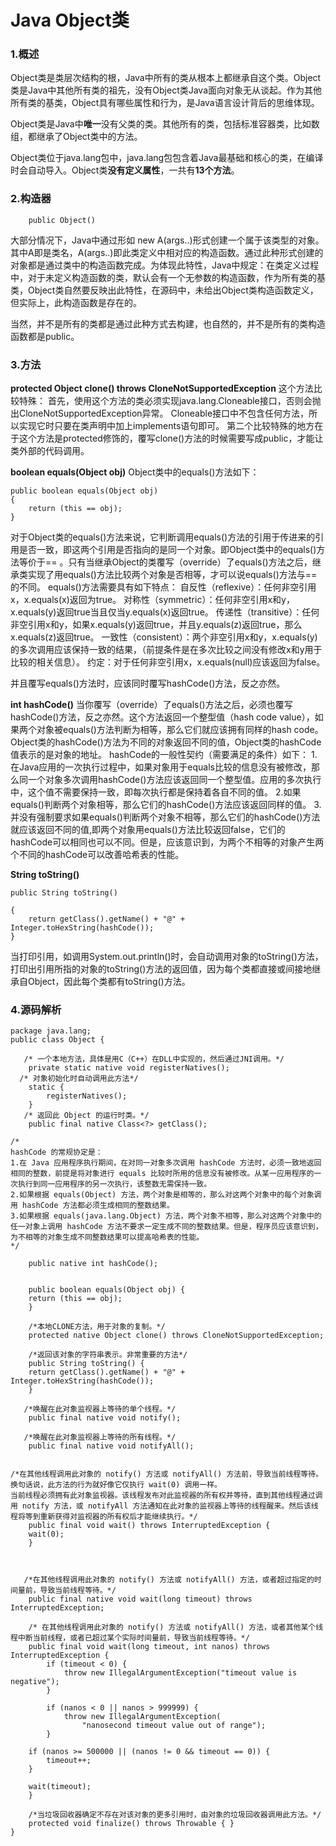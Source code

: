 # Java Object类

### 1.概述

Object类是类层次结构的根，Java中所有的类从根本上都继承自这个类。Object类是Java中其他所有类的祖先，没有Object类Java面向对象无从谈起。作为其他所有类的基类，Object具有哪些属性和行为，是Java语言设计背后的思维体现。

Object类是Java中**唯一**没有父类的类。其他所有的类，包括标准容器类，比如数组，都继承了Object类中的方法。

Object类位于java.lang包中，java.lang包包含着Java最基础和核心的类，在编译时会自动导入。Object类**没有定义属性**，一共有**13个方法**。

### 2.构造器

```
	public Object()
```

大部分情况下，Java中通过形如 new A(args..)形式创建一个属于该类型的对象。其中A即是类名，A(args..)即此类定义中相对应的构造函数。通过此种形式创建的对象都是通过类中的构造函数完成。为体现此特性，Java中规定：在类定义过程中，对于未定义构造函数的类，默认会有一个无参数的构造函数，作为所有类的基类，Object类自然要反映出此特性，在源码中，未给出Object类构造函数定义，但实际上，此构造函数是存在的。

当然，并不是所有的类都是通过此种方式去构建，也自然的，并不是所有的类构造函数都是public。

### 3.方法

**protected Object clone() throws CloneNotSupportedException**
这个方法比较特殊：
首先，使用这个方法的类必须实现java.lang.Cloneable接口，否则会抛出CloneNotSupportedException异常。
Cloneable接口中不包含任何方法，所以实现它时只要在类声明中加上implements语句即可。
第二个比较特殊的地方在于这个方法是protected修饰的，覆写clone()方法的时候需要写成public，才能让类外部的代码调用。

**boolean equals(Object obj)**
Object类中的equals()方法如下：

```
public boolean equals(Object obj)
{
    return (this == obj);
}
```

对于Object类的equals()方法来说，它判断调用equals()方法的引用于传进来的引用是否一致，即这两个引用是否指向的是同一个对象。即Object类中的equals()方法等价于== 。只有当继承Object的类覆写（override）了equals()方法之后，继承类实现了用equals()方法比较两个对象是否相等，才可以说equals()方法与==的不同。
equals()方法需要具有如下特点：
自反性（reflexive）：任何非空引用x，x.equals(x)返回为true。
对称性（symmetric）：任何非空引用x和y，x.equals(y)返回true当且仅当y.equals(x)返回true。
传递性（transitive）：任何非空引用x和y，如果x.equals(y)返回true，并且y.equals(z)返回true，那么x.equals(z)返回true。
一致性（consistent）：两个非空引用x和y，x.equals(y)的多次调用应该保持一致的结果，（前提条件是在多次比较之间没有修改x和y用于比较的相关信息）。
约定：对于任何非空引用x，x.equals(null)应该返回为false。

并且覆写equals()方法时，应该同时覆写hashCode()方法，反之亦然。



**int hashCode()**
当你覆写（override）了equals()方法之后，必须也覆写hashCode()方法，反之亦然。这个方法返回一个整型值（hash code value），如果两个对象被equals()方法判断为相等，那么它们就应该拥有同样的hash code。
Object类的hashCode()方法为不同的对象返回不同的值，Object类的hashCode值表示的是对象的地址。
hashCode的一般性契约（需要满足的条件）如下：
1.在Java应用的一次执行过程中，如果对象用于equals比较的信息没有被修改，那么同一个对象多次调用hashCode()方法应该返回同一个整型值。应用的多次执行中，这个值不需要保持一致，即每次执行都是保持着各自不同的值。
2.如果equals()判断两个对象相等，那么它们的hashCode()方法应该返回同样的值。
3.并没有强制要求如果equals()判断两个对象不相等，那么它们的hashCode()方法就应该返回不同的值,即两个对象用equals()方法比较返回false，它们的hashCode可以相同也可以不同。但是，应该意识到，为两个不相等的对象产生两个不同的hashCode可以改善哈希表的性能。



**String toString()**

```
public String toString()

{
    return getClass().getName() + "@" + Integer.toHexString(hashCode());
}
```

当打印引用，如调用System.out.println()时，会自动调用对象的toString()方法，打印出引用所指的对象的toString()方法的返回值，因为每个类都直接或间接地继承自Object，因此每个类都有toString()方法。

### 4.源码解析

```
package java.lang;     
public class Object {     
      
   /* 一个本地方法，具体是用C（C++）在DLL中实现的，然后通过JNI调用。*/      
    private static native void registerNatives();     
  /* 对象初始化时自动调用此方法*/    
    static {     
        registerNatives();     
    }     
   /* 返回此 Object 的运行时类。*/    
    public final native Class<?> getClass();     
    
/*   
hashCode 的常规协定是：   
1.在 Java 应用程序执行期间，在对同一对象多次调用 hashCode 方法时，必须一致地返回相同的整数，前提是将对象进行 equals 比较时所用的信息没有被修改。从某一应用程序的一次执行到同一应用程序的另一次执行，该整数无需保持一致。    
2.如果根据 equals(Object) 方法，两个对象是相等的，那么对这两个对象中的每个对象调用 hashCode 方法都必须生成相同的整数结果。    
3.如果根据 equals(java.lang.Object) 方法，两个对象不相等，那么对这两个对象中的任一对象上调用 hashCode 方法不要求一定生成不同的整数结果。但是，程序员应该意识到，为不相等的对象生成不同整数结果可以提高哈希表的性能。   
*/    
    
    public native int hashCode();     
    
    
    public boolean equals(Object obj) {     
    return (this == obj);     
    }     
    
    /*本地CLONE方法，用于对象的复制。*/    
    protected native Object clone() throws CloneNotSupportedException;     
    
    /*返回该对象的字符串表示。非常重要的方法*/    
    public String toString() {     
    return getClass().getName() + "@" + Integer.toHexString(hashCode());     
    }     
    
   /*唤醒在此对象监视器上等待的单个线程。*/    
    public final native void notify();     
    
   /*唤醒在此对象监视器上等待的所有线程。*/    
    public final native void notifyAll();     
    
    
/*在其他线程调用此对象的 notify() 方法或 notifyAll() 方法前，导致当前线程等待。换句话说，此方法的行为就好像它仅执行 wait(0) 调用一样。    
当前线程必须拥有此对象监视器。该线程发布对此监视器的所有权并等待，直到其他线程通过调用 notify 方法，或 notifyAll 方法通知在此对象的监视器上等待的线程醒来。然后该线程将等到重新获得对监视器的所有权后才能继续执行。*/    
    public final void wait() throws InterruptedException {     
    wait(0);     
    }     
    
    
    
   /*在其他线程调用此对象的 notify() 方法或 notifyAll() 方法，或者超过指定的时间量前，导致当前线程等待。*/    
    public final native void wait(long timeout) throws InterruptedException;     
    
    /* 在其他线程调用此对象的 notify() 方法或 notifyAll() 方法，或者其他某个线程中断当前线程，或者已超过某个实际时间量前，导致当前线程等待。*/    
    public final void wait(long timeout, int nanos) throws InterruptedException {     
        if (timeout < 0) {     
            throw new IllegalArgumentException("timeout value is negative");     
        }     
    
        if (nanos < 0 || nanos > 999999) {     
            throw new IllegalArgumentException(     
                "nanosecond timeout value out of range");     
        }     
    
    if (nanos >= 500000 || (nanos != 0 && timeout == 0)) {     
        timeout++;     
    }     
    
    wait(timeout);     
    }     
    
    /*当垃圾回收器确定不存在对该对象的更多引用时，由对象的垃圾回收器调用此方法。*/    
    protected void finalize() throws Throwable { }     
}
```

